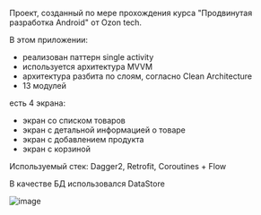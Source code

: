 Проект, созданный по мере прохождения курса "Продвинутая разработка Android" от Ozon tech.

В этом приложении:
- реализован паттерн single activity
- используется архитектура MVVM
- архитектура разбита по слоям, согласно Clean Architecture
- 13 модулей

есть 4 экрана:
- экран со списком товаров
- экран с детальной информацией о товаре
- экран с добавлением продукта
- экран с корзиной
 
Используемый стек: Dagger2, Retrofit, Coroutines + Flow

В качестве БД использовался DataStore

 ![image](https://github.com/res1-dent/OzonTech_Route256/blob/master/cart.gif)




